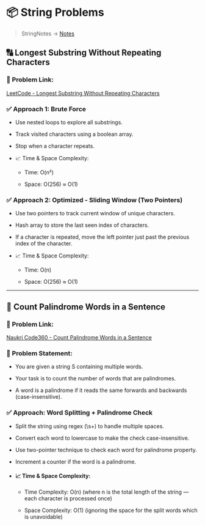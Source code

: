 # 📦 String Problems

> StringNotes -> [Notes](./notes.md)

## 🔠 Longest Substring Without Repeating Characters

### 🔗 Problem Link:

[LeetCode - Longest Substring Without Repeating Characters](https://leetcode.com/problems/longest-substring-without-repeating-characters/)

### ✅ Approach 1: Brute Force

- Use nested loops to explore all substrings.

- Track visited characters using a boolean array.

- Stop when a character repeats.

- 📈 Time & Space Complexity:

  - Time: O(n²)

  - Space: O(256) ≈ O(1)

### ✅ Approach 2: Optimized - Sliding Window (Two Pointers)

- Use two pointers to track current window of unique characters.

- Hash array to store the last seen index of characters.

- If a character is repeated, move the left pointer just past the previous index of the character.

- 📈 Time & Space Complexity:

  - Time: O(n)

  - Space: O(256) ≈ O(1)

---

## 🔁 Count Palindrome Words in a Sentence

### 🔗 Problem Link:

[Naukri Code360 - Count Palindrome Words in a Sentence](https://www.naukri.com/code360/problems/count-palindrome-words-in-a-sentence_975378)

### 🧠 Problem Statement:

- You are given a string S containing multiple words.
- Your task is to count the number of words that are palindromes.

- A word is a palindrome if it reads the same forwards and backwards (case-insensitive).

### ✅ Approach: Word Splitting + Palindrome Check

- Split the string using regex (\s+) to handle multiple spaces.

- Convert each word to lowercase to make the check case-insensitive.

- Use two-pointer technique to check each word for palindrome property.

- Increment a counter if the word is a palindrome.

- #### 📈 Time & Space Complexity:

  - Time Complexity: O(n)
    (where n is the total length of the string — each character is processed once)

  - Space Complexity: O(1)
    (ignoring the space for the split words which is unavoidable)
